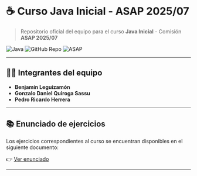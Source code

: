 # ☕ Curso Java Inicial - ASAP 2025/07

> Repositorio oficial del equipo para el curso **Java Inicial** - Comisión **ASAP 2025/07**

![Java](https://img.shields.io/badge/Java-Initial%20Course-blue?style=flat-square&logo=java)
![GitHub Repo](https://img.shields.io/badge/Proyecto-En%20desarrollo-orange?style=flat-square&logo=github)
![ASAP](https://img.shields.io/badge/Comisión-ASAP%202025%2F07-purple?style=flat-square)

---

## 👨‍💻 Integrantes del equipo

- **Benjamín Leguizamón**  
- **Gonzalo Daniel Quiroga Sassu**  
- **Pedro Ricardo Herrera**

---

## 📚 Enunciado de ejercicios

Los ejercicios correspondientes al curso se encuentran disponibles en el siguiente documento:

👉 [Ver enunciado](https://docs.google.com/document/d/1SA2tTD-cFGGIsm0LS8Ya2lVX8bqPmOFD0rftg1jwBAc/edit?tab=t.0)

---
